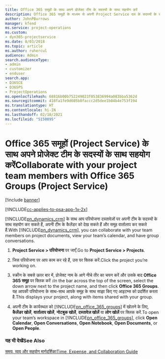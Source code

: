 ```yaml
---
title: Office 365 समूहों के साथ अपने प्रोजेक्ट टीम के सदस्यों के साथ सहयोग करें
description: Office 365 समूहों के माध्यम से अपनी Project Service दल के सदस्यों के साथ कैसे सहयोग करें
author: JohnPBurrows
manager: kfend
ms.service: project-operations
ms.custom:
- dyn365-projectservice
ms.date: 8/03/2018
ms.topic: article
ms.author: ruhercul
audience: Admin
search.audienceType:
- admin
- customizer
- enduser
search.app:
- D365CE
- D365PS
- ProjectOperations
ms.openlocfilehash: 68816b00b752249023f053836994a083bba5362d
ms.sourcegitcommit: 418fa1fe9d605b8faccc2d5dee1b04b4e753f194
ms.translationtype: HT
ms.contentlocale: hi-IN
ms.lasthandoff: 02/10/2021
ms.locfileid: "5150895"
---
```

# <a name="collaborate-with-your-project-team-members-with-office-365-groups-project-service"></a><span data-ttu-id="bfaf5-103">Office 365 समूहों (Project Service) के साथ अपने प्रोजेक्ट टीम के सदस्यों के साथ सहयोग करें</span><span class="sxs-lookup"><span data-stu-id="bfaf5-103">Collaborate with your project team members with Office 365 Groups (Project Service)</span></span>

[!include [banner](../includes/psa-now-project-operations.md)]

[!INCLUDE[cc-applies-to-psa-app-1x-2x](../includes/cc-applies-to-psa-app-1x-2x.md)]

<span data-ttu-id="bfaf5-104">[!INCLUDE[pn_dynamics_crm](../includes/pn-dynamics-crm.md)] के साथ आप परियोजना दस्तावेज़ों पर अपनी टीम के सदस्यों के साथ सहयोग कर सकते हैं, अपनी टीम के कैलेंडर को देख सकते हैं और समूह वार्तालाप कर सकते हैं.</span><span class="sxs-lookup"><span data-stu-id="bfaf5-104">With [!INCLUDE[pn_dynamics_crm](../includes/pn-dynamics-crm.md)], you can collaborate with your team members on project documents, view your team’s calendar, and have group conversations.</span></span>  
  
1. <span data-ttu-id="bfaf5-105">**Project Service > परियोजना** पर जाएँ.</span><span class="sxs-lookup"><span data-stu-id="bfaf5-105">Go to **Project Service > Projects**.</span></span>  
  
2. <span data-ttu-id="bfaf5-106">जिस परियोजना पर आप काम कर रहे हैं, उस पर क्लिक करें.</span><span class="sxs-lookup"><span data-stu-id="bfaf5-106">Click the project you’re working on.</span></span>  
  
3. <span data-ttu-id="bfaf5-107">स्क्रीन के सबसे ऊपर बार में, प्रोजेक्ट नाम के आगे नीचे तीर का चयन करें और उसके बाद **Office 365 समूह** पर क्लिक करें।</span><span class="sxs-lookup"><span data-stu-id="bfaf5-107">In the bar across the top of the screen, select the down arrow next to the project name, and then click **Office 365 Groups**.</span></span> <span data-ttu-id="bfaf5-108">यह आपकी परियोजना के साथ-साथ आपके समूह के साथ साझा किए गए आइटम्स को प्रदर्शित करता है.</span><span class="sxs-lookup"><span data-stu-id="bfaf5-108">This displays your project, along with items shared with your group.</span></span>  
  
4. <span data-ttu-id="bfaf5-109">अपनी टीम के कार्यस्थल को [!INCLUDE[pn_office_365_groups](../includes/pn-office-365-groups.md)] में खोलने के लिए, **कैलेंडर खोलें**, **वार्तालाप खोलें**, **नोटबुक खोलें**, **दस्तावेज़ खोलें** या **लोग खोलें** पर क्लिक करें.</span><span class="sxs-lookup"><span data-stu-id="bfaf5-109">To open your team’s workspace in [!INCLUDE[pn_office_365_groups](../includes/pn-office-365-groups.md)], click **Open Calendar**, **Open Conversations**, **Open Notebook**, **Open Documents**, or **Open People**.</span></span>  
  
### <a name="see-also"></a><span data-ttu-id="bfaf5-110">यह भी देखें</span><span class="sxs-lookup"><span data-stu-id="bfaf5-110">See Also</span></span>  
 [<span data-ttu-id="bfaf5-111">समय, व्यय और सहयोग मार्गदर्शिका</span><span class="sxs-lookup"><span data-stu-id="bfaf5-111">Time, Expense, and Collaboration Guide</span></span>](../psa/time-expense-collaboration-guide.md)
